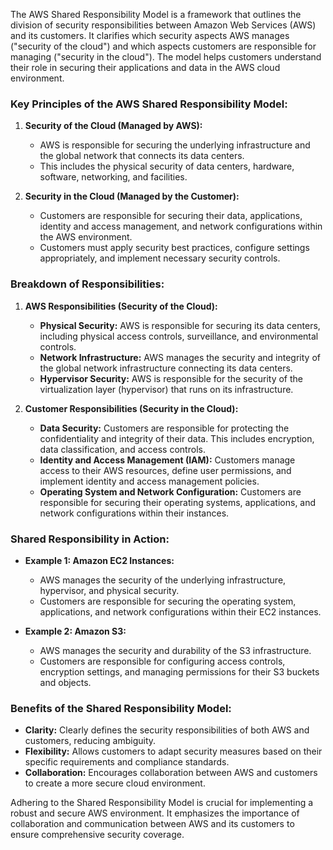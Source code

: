 The AWS Shared Responsibility Model is a framework that outlines the division of security responsibilities between Amazon Web Services (AWS) and its customers. It clarifies which security aspects AWS manages ("security of the cloud") and which aspects customers are responsible for managing ("security in the cloud"). The model helps customers understand their role in securing their applications and data in the AWS cloud environment.

### Key Principles of the AWS Shared Responsibility Model:

1. **Security of the Cloud (Managed by AWS):**
   - AWS is responsible for securing the underlying infrastructure and the global network that connects its data centers.
   - This includes the physical security of data centers, hardware, software, networking, and facilities.

2. **Security in the Cloud (Managed by the Customer):**
   - Customers are responsible for securing their data, applications, identity and access management, and network configurations within the AWS environment.
   - Customers must apply security best practices, configure settings appropriately, and implement necessary security controls.

### Breakdown of Responsibilities:

1. **AWS Responsibilities (Security of the Cloud):**
   - **Physical Security:** AWS is responsible for securing its data centers, including physical access controls, surveillance, and environmental controls.
   - **Network Infrastructure:** AWS manages the security and integrity of the global network infrastructure connecting its data centers.
   - **Hypervisor Security:** AWS is responsible for the security of the virtualization layer (hypervisor) that runs on its infrastructure.

2. **Customer Responsibilities (Security in the Cloud):**
   - **Data Security:** Customers are responsible for protecting the confidentiality and integrity of their data. This includes encryption, data classification, and access controls.
   - **Identity and Access Management (IAM):** Customers manage access to their AWS resources, define user permissions, and implement identity and access management policies.
   - **Operating System and Network Configuration:** Customers are responsible for securing their operating systems, applications, and network configurations within their instances.

### Shared Responsibility in Action:

- **Example 1: Amazon EC2 Instances:**
  - AWS manages the security of the underlying infrastructure, hypervisor, and physical security.
  - Customers are responsible for securing the operating system, applications, and network configurations within their EC2 instances.

- **Example 2: Amazon S3:**
  - AWS manages the security and durability of the S3 infrastructure.
  - Customers are responsible for configuring access controls, encryption settings, and managing permissions for their S3 buckets and objects.

### Benefits of the Shared Responsibility Model:

- **Clarity:** Clearly defines the security responsibilities of both AWS and customers, reducing ambiguity.
- **Flexibility:** Allows customers to adapt security measures based on their specific requirements and compliance standards.
- **Collaboration:** Encourages collaboration between AWS and customers to create a more secure cloud environment.

Adhering to the Shared Responsibility Model is crucial for implementing a robust and secure AWS environment. It emphasizes the importance of collaboration and communication between AWS and its customers to ensure comprehensive security coverage.
